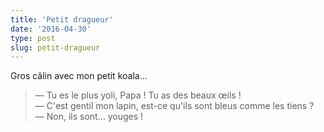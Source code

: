 ```yaml
---
title: 'Petit dragueur'
date: '2016-04-30'
type: post
slug: petit-dragueur
---
```


Gros câlin avec mon petit koala…

<!-- more -->

> — Tu es le plus yoli, Papa ! Tu as des beaux œils !  
> — C'est gentil mon lapin, est-ce qu'ils sont bleus comme les tiens ?  
> — Non, ils sont… youges !
